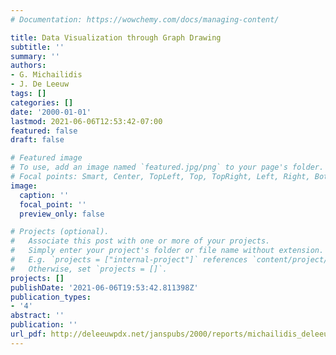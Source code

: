 ```yaml
---
# Documentation: https://wowchemy.com/docs/managing-content/

title: Data Visualization through Graph Drawing
subtitle: ''
summary: ''
authors:
- G. Michailidis
- J. De Leeuw
tags: []
categories: []
date: '2000-01-01'
lastmod: 2021-06-06T12:53:42-07:00
featured: false
draft: false

# Featured image
# To use, add an image named `featured.jpg/png` to your page's folder.
# Focal points: Smart, Center, TopLeft, Top, TopRight, Left, Right, BottomLeft, Bottom, BottomRight.
image:
  caption: ''
  focal_point: ''
  preview_only: false

# Projects (optional).
#   Associate this post with one or more of your projects.
#   Simply enter your project's folder or file name without extension.
#   E.g. `projects = ["internal-project"]` references `content/project/deep-learning/index.md`.
#   Otherwise, set `projects = []`.
projects: []
publishDate: '2021-06-06T19:53:42.811398Z'
publication_types:
- '4'
abstract: ''
publication: ''
url_pdf: http://deleeuwpdx.net/janspubs/2000/reports/michailidis_deleeuw_R_00.pdf
---
```

